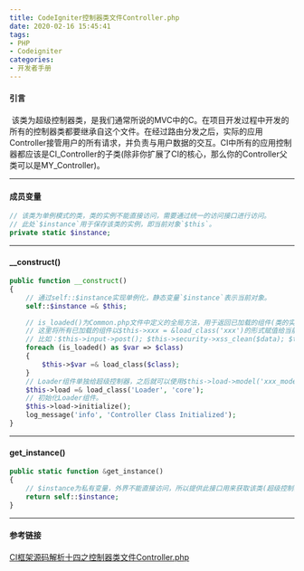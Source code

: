 ```yaml
---
title: CodeIgniter控制器类文件Controller.php
date: 2020-02-16 15:45:41
tags:
- PHP
- Codeigniter
categories:
- 开发者手册
---
```


#### 引言 ####
 该类为超级控制器类，是我们通常所说的MVC中的C。在项目开发过程中开发的所有的控制器类都要继承自这个文件。在经过路由分发之后，实际的应用Controller接管用户的所有请求，并负责与用户数据的交互。CI中所有的应用控制器都应该是CI_Controller的子类(除非你扩展了CI的核心，那么你的Controller父类可以是MY_Controller)。
<!--more-->

---

#### 成员变量 ####
```php
// 该类为单例模式的类，类的实例不能直接访问，需要通过统一的访问接口进行访问。
// 此处`$instance`用于保存该类的实例，即当前对象`$this`。
private static $instance;
```

---

#### __construct() ####
```php
public function __construct()
{
    // 通过self::$instance实现单例化，静态变量`$instance`表示当前对象。
    self::$instance =& $this;

    // is_loaded()为Common.php文件中定义的全局方法，用于返回已加载的组件(类的实例)。
    // 这里将所有已加载的组件以$this->xxx = &load_class('xxx')的形式赋值给当前对象(超级控制器)，然后就可以直接使用$this->xxx了。
    // 比如：$this->input->post(); $this->security->xss_clean($data); $this->benchmark->mark('controller init start');
    foreach (is_loaded() as $var => $class)
    {
        $this->$var =& load_class($class);
    }
    // Loader组件单独给超级控制器，之后就可以使用$this->load->model('xxx_model'); $this->load->library('xxx');进行加载某个类了。
    $this->load =& load_class('Loader', 'core');
    // 初始化Loader组件。
    $this->load->initialize();
    log_message('info', 'Controller Class Initialized');
}
```

---

#### get_instance() ####
```php
public static function &get_instance()
{
    // $instance为私有变量，外界不能直接访问，所以提供此接口用来获取该类(超级控制器)的实例。
    return self::$instance;
}
```

---

#### 参考链接 ####
[CI框架源码解析十四之控制器类文件Controller.php](https://blog.csdn.net/Zhihua_W/article/details/52948034)
